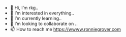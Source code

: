 - 👋 Hi, I’m rkg..
- 👀 I’m interested in everything..
- 🌱 I’m currently learning..
- 💞️ I’m looking to collaborate on ..
- 📫 How to reach me https://wwww.ronniegrover.com

<!---
rgrover00/rgrover00 is a ✨ special ✨ repository because its `README.md` (this file) appears on your GitHub profile.
You can click the Preview link to take a look at your changes.
--->
